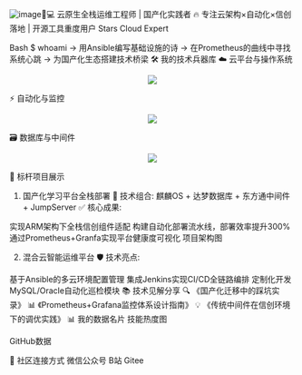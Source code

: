 ![image](https://github.com/user-attachments/assets/bff9a154-7916-4489-8c95-76022c7321d9)👨💻 云原生全栈运维工程师 | 国产化实践者
🔥 专注云架构×自动化×信创落地 | 开源工具重度用户
Stars
Cloud Expert

Bash
$ whoami
-> 用Ansible编写基础设施的诗
-> 在Prometheus的曲线中寻找系统心跳
-> 为国产化生态搭建技术桥梁
🛠️ 我的技术兵器库
☁️ 云平台与操作系统
<p align="center">
  <a href="https://skillicons.dev">
    <img src="https://skillicons.dev/icons?i=git,kubernetes,docker,linux,vim,windows,UOS" />
  </a>
</p>

⚡ 自动化与监控
<p align="center">
  <a href="https://skillicons.dev">
    <img src="https://skillicons.dev/icons?i=jenkins,ansible,promethus,granfana" />
  </a>
</p>

🗃️ 数据库与中间件
<p align="center">
  <a href="https://skillicons.dev">
    <img src="https://skillicons.dev/icons?i=oracle,mysql,sqlserver,dm" />
  </a>
</p>

🚀 标杆项目展示
1. 国产化学习平台全栈部署
📌 技术组合: 麒麟OS + 达梦数据库 + 东方通中间件 + JumpServer
✅ 核心成果:

实现ARM架构下全栈信创组件适配
构建自动化部署流水线，部署效率提升300%
通过Prometheus+Granfa实现平台健康度可视化
项目架构图

2. 混合云智能运维平台
🛡️ 技术亮点:

基于Ansible的多云环境配置管理
集成Jenkins实现CI/CD全链路编排
定制化开发MySQL/Oracle自动化巡检模块
📚 技术见解分享
🔍 《国产化迁移中的踩坑实录》
📊 《Prometheus+Grafana监控体系设计指南》
💡 《传统中间件在信创环境下的调优实践》
📊 我的数据名片
技能热度图

GitHub数据

🤝 社区连接方式
微信公众号
B站
Gitee
